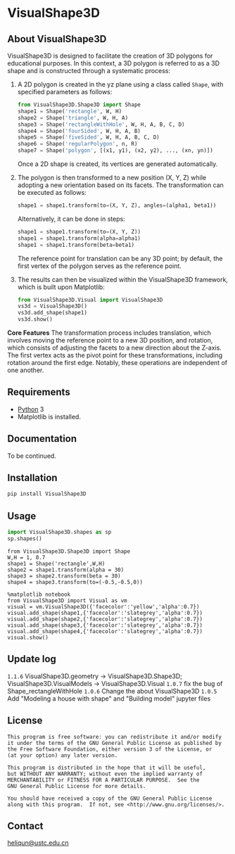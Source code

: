 # VisualShape3D

## About VisualShape3D
VisualShape3D is designed to facilitate the creation of 3D polygons for educational purposes. In this context, a 3D polygon is referred to as a 3D shape and is constructed through a systematic process:

1) A 2D polygon is created in the yz plane using a class called `Shape`, with specified parameters as follows:
   ```python
   from VisualShape3D.Shape3D import Shape
   shape1 = Shape('rectangle', W, H)
   shape2 = Shape('triangle', W, H, A)
   shape3 = Shape('rectangleWithHole', W, H, A, B, C, D)
   shape4 = Shape('fourSided', W, H, A, B)
   shape5 = Shape('fiveSided', W, H, A, B, C, D)
   shape6 = Shape('regularPolygon', n, R)
   shape7 = Shape('polygon', [(x1, y1), (x2, y2), ..., (xn, yn)])
   ```
   Once a 2D shape is created, its vertices are generated automatically.

2) The polygon is then transformed to a new position (X, Y, Z) while adopting a new orientation based on its facets. The transformation can be executed as follows:
   ```python
   shape1 = shape1.transform(to=(X, Y, Z), angles=(alpha1, beta1))
   ```
   Alternatively, it can be done in steps:
   ```python
   shape1 = shape1.transform(to=(X, Y, Z))
   shape1 = shape1.transform(alpha=alpha1)
   shape1 = shape1.transform(beta=beta1)
   ```
   The reference point for translation can be any 3D point; by default, the first vertex of the polygon serves as the reference point.

3) The results can then be visualized within the VisualShape3D framework, which is built upon Matplotlib:
   ```python
   from VisualShape3D.Visual import VisualShape3D
   vs3d = VisualShape3D()
   vs3d.add_shape(shape1)
   vs3d.show()
   ```

**Core Features**
The transformation process includes translation, which involves moving the reference point to a new 3D position, and rotation, which consists of adjusting the facets to a new direction about the Z-axis. The first vertex acts as the pivot point for these transformations, including rotation around the first edge. Notably, these operations are independent of one another.


## Requirements

* [Python](http://www.python.org) 3 
* Matplotlib is installed.

## Documentation

To be continued.

## Installation
```bash
pip install VisualShape3D
```

## Usage
```Python
import VisualShape3D.shapes as sp
sp.shapes()
```

```
from VisualShape3D.Shape3D import Shape 
W,H = 1, 0.7
shape1 = Shape('rectangle',W,H)
shape2 = shape1.transform(alpha = 30)
shape3 = shape2.transform(beta = 30)
shape4 = shape3.transform(to=(-0.5,-0.5,0))
```

```
%matplotlib notebook
from VisualShape3D import Visual as vm 
visual = vm.VisualShape3D({'facecolor':'yellow','alpha':0.7})
visual.add_shape(shape1,{'facecolor':'slategrey','alpha':0.7})
visual.add_shape(shape2,{'facecolor':'slategrey','alpha':0.7})
visual.add_shape(shape3,{'facecolor':'slategrey','alpha':0.7})
visual.add_shape(shape4,{'facecolor':'slategrey','alpha':0.7})
visual.show()
```

## Update log
`1.1.6` VisualShape3D.geometry -> VisualShape3D.Shape3D; VisualShape3D.VisualModels -> VisualShape3D.Visual
`1.0.7`  fix the bug of Shape_rectangleWithHole
`1.0.6`  Change the about VisualShape3D
`1.0.5`  Add "Modeling a house with shape" and "Building model" jupyter files


## License

    This program is free software: you can redistribute it and/or modify
    it under the terms of the GNU General Public License as published by
    the Free Software Foundation, either version 3 of the License, or
    (at your option) any later version.

    This program is distributed in the hope that it will be useful,
    but WITHOUT ANY WARRANTY; without even the implied warranty of
    MERCHANTABILITY or FITNESS FOR A PARTICULAR PURPOSE.  See the
    GNU General Public License for more details.

    You should have received a copy of the GNU General Public License
    along with this program.  If not, see <http://www.gnu.org/licenses/>.

## Contact
heliqun@ustc.edu.cn
